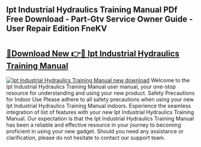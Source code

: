 ## Ipt Industrial Hydraulics Training Manual PDf Free Download - Part-Gtv Service Owner Guide - User Repair Edition FneKV

# <h2><a href="http://bc64696.oget.top/?id=Ipt+Industrial+Hydraulics+Training+Manual">🔗Download New 👉🔴 Ipt Industrial Hydraulics Training Manual</a></h2>

[![Ipt Industrial Hydraulics Training Manual new download](https://i.imgur.com/5g1atiW.png)](http://bc64696.oget.top/?id=Ipt+Industrial+Hydraulics+Training+Manual)
Welcome to the Ipt Industrial Hydraulics Training Manual user manual, your one-stop resource for understanding and using your new product. Safety Precautions for Indoor Use Please adhere to all safety precautions when using your new Ipt Industrial Hydraulics Training Manual indoors. Experience the seamless integration of list of features with your new Ipt Industrial Hydraulics Training Manual. Our expectation is that the Ipt Industrial Hydraulics Training Manual has been a reliable and effective resource in your journey to becoming proficient in using your new gadget. Should you need any assistance or clarification, please do not hesitate to contact our support team.

